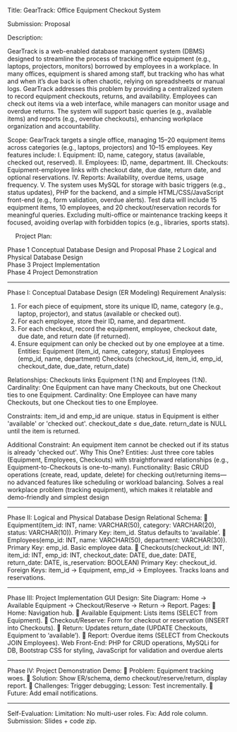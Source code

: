 
Title: GearTrack: Office Equipment Checkout System

Submission: Proposal

Description:

GearTrack is a web-enabled database management system (DBMS) designed to streamline the process of tracking office equipment (e.g., laptops, projectors, monitors) borrowed by employees in a workplace. In many offices, equipment is shared among staff, but tracking who has what and when it’s due back is often chaotic, relying on spreadsheets or manual logs. GearTrack addresses this problem by providing a centralized system to record equipment checkouts, returns, and availability. Employees can check out items via a web interface, while managers can monitor usage and overdue returns. The system will support basic queries (e.g., available items) and reports (e.g., overdue checkouts), enhancing workplace organization and accountability.

Scope:
GearTrack targets a single office, managing 15–20 equipment items across categories (e.g., laptops, projectors) and 10–15 employees. Key features include:
I.	Equipment: ID, name, category, status (available, checked out, reserved).
II.	Employees: ID, name, department.
III.	Checkouts: Equipment-employee links with checkout date, due date, return date, and optional reservations.
IV.	Reports: Availability, overdue items, usage frequency.
V.	The system uses MySQL for storage with basic triggers (e.g., status updates), PHP for the backend, and a simple HTML/CSS/JavaScript front-end (e.g., form validation, overdue alerts). Test data will include 15 equipment items, 10 employees, and 20 checkout/reservation records for meaningful queries. Excluding multi-office or maintenance tracking keeps it focused, avoiding overlap with forbidden topics (e.g., libraries, sports stats).

 
Project Plan:

Phase 1	Conceptual Database Design and Proposal	
Phase 2	Logical and Physical Database Design	
Phase 3	Project Implementation	
Phase 4	Project Demonstration	
______________________________________________________________________________
Phase I: Conceptual Database Design (ER Modeling) 
Requirement Analysis:
1.	For each piece of equipment, store its unique ID, name, category (e.g., laptop, projector), and status (available or checked out).
2.	For each employee, store their ID, name, and department.
3.	For each checkout, record the equipment, employee, checkout date, due date, and return date (if returned).
4.	Ensure equipment can only be checked out by one employee at a time.
Entities:
Equipment (item_id, name, category, status)
Employees (emp_id, name, department)
Checkouts (checkout_id, item_id, emp_id, checkout_date, due_date, return_date)

Relationships:
Checkouts links Equipment (1:N) and Employees (1:N).
Cardinality: One Equipment can have many Checkouts, but one Checkout ties to one Equipment.
Cardinality: One Employee can have many Checkouts, but one Checkout ties to one Employee.

Constraints:
item_id and emp_id are unique.
status in Equipment is either 'available' or 'checked out'.
checkout_date ≤ due_date.
return_date is NULL until the item is returned.

Additional Constraint: An equipment item cannot be checked out if its status is already 'checked out'.
Why This One?
Entities: Just three core tables (Equipment, Employees, Checkouts) with straightforward relationships (e.g., Equipment-to-Checkouts is one-to-many).
Functionality: Basic CRUD operations (create, read, update, delete) for checking out/returning items—no advanced features like scheduling or workload balancing.
Solves a real workplace problem (tracking equipment), which makes it relatable and demo-friendly and simplest design
______________________________________________________________________________
Phase II: Logical and Physical Database Design 
Relational Schema:
	Equipment(item_id: INT, name: VARCHAR(50), category: VARCHAR(20), status: VARCHAR(10)). Primary Key: item_id. Status defaults to ‘available’.
	Employees(emp_id: INT, name: VARCHAR(50), department: VARCHAR(30)). Primary Key: emp_id. Basic employee data.
	Checkouts(checkout_id: INT, item_id: INT, emp_id: INT, checkout_date: DATE, due_date: DATE, return_date: DATE, is_reservation: BOOLEAN) Primary Key: checkout_id. Foreign Keys: item_id -> Equipment, emp_id -> Employees. Tracks loans and reservations.
______________________________________________________________________________
Phase III: Project Implementation 
GUI Design:
Site Diagram: Home -> Available Equipment -> Checkout/Reserve -> Return -> Report.
Pages:
	Home: Navigation hub.
	Available Equipment: Lists items (SELECT from Equipment).
	Checkout/Reserve: Form for checkout or reservation (INSERT into Checkouts).
	Return: Updates return_date (UPDATE Checkouts, Equipment to ‘available’).
	Report: Overdue items (SELECT from Checkouts JOIN Employees).
Web Front-End:
PHP for CRUD operations, MySQLi for DB, Bootstrap CSS for styling, JavaScript for validation and overdue alerts 
______________________________________________________________________________
Phase IV: Project Demonstration
Demo:
	Problem: Equipment tracking woes.
	Solution: Show ER/schema, demo checkout/reserve/return, display report.
	Challenges: Trigger debugging; Lesson: Test incrementally.
	Future: Add email notifications.

______________________________________________________________________________
Self-Evaluation:
Limitation: No multi-user roles. Fix: Add role column.
Submission: Slides + code zip.
